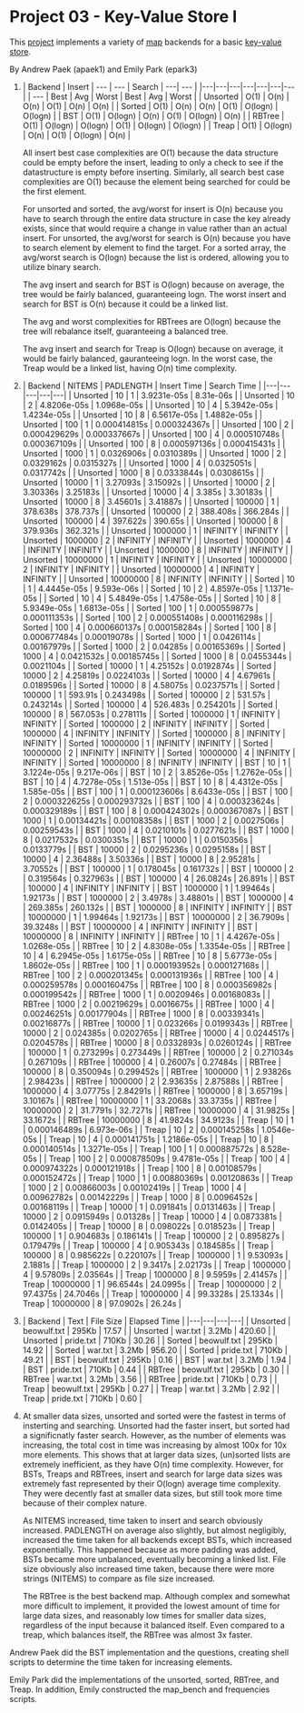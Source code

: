 Project 03 - Key-Value Store I
==============================

This [project] implements a variety of [map] backends for a basic [key-value
store].

[project]:          https://www3.nd.edu/~pbui/teaching/cse.30331.fa16/project03.html
[map]:              https://en.wikipedia.org/wiki/Associative_array
[key-value store]:  https://en.wikipedia.org/wiki/Key-value_database


By Andrew Paek (apaek1) and Emily Park (epark3)


1. | Backend | Insert | --- | --- | Search | ---| --- |
|---|---|---|---|---|---|---|
| --- | Best | Avg | Worst | Best | Avg | Worst |
| Unsorted | O(1) | O(n) | O(n) | O(1) | O(n) | O(n) |
| Sorted | O(1) | O(n) | O(n) | O(1) | O(logn) | O(logn) |
| BST | O(1) | O(logn) | O(n) | O(1) | O(logn) | O(n) |
| RBTree | O(1) | O(logn) | O(logn) | O(1) | O(logn) | O(logn) |
| Treap | O(1) | O(logn) | O(n) | O(1) | O(logn) | O(n) |



    All insert best case complexities are O(1) because the data structure could be empty before the insert, leading to only a check to see if the datastructure is empty before inserting. Similarly, all search best case complexities are O(1) because the element being searched for could be the first element.

    For unsorted and sorted, the avg/worst for insert is O(n) because you have to search through the entire data structure in case the key already exists, since that would require a change in value rather than an actual insert. For unsorted, the avg/worst for search is O(n) because you have to search element by element to find the target. For a sorted array, the avg/worst search is O(logn) because the list is ordered, allowing you to utilize binary search.

    The avg insert and search for BST is O(logn) because on average, the tree would be fairly balanced, guaranteeing logn. The worst insert and search for BST is O(n) because it could be a linked list.

    The avg and worst complexities for RBTrees are O(logn) because the tree will rebalance itself, guaranteeing a balanced tree.

    The avg insert and search for Treap is O(logn) because on average, it would be fairly balanced, gauranteeing logn. In the worst case, the Treap would be a linked list, having O(n) time complexity.


2. | Backend | NITEMS | PADLENGTH | Insert Time | Search Time |
|---|---|---|---|---|
| Unsorted | 10 | 1 | 3.9231e-05s | 8.31e-06s |
| Unsorted | 10 | 2 | 4.8206e-05s | 1.0968e-05s |
| Unsorted | 10 | 4 | 5.3942e-05s | 1.4234e-05s |
| Unsorted | 10 | 8 | 6.5617e-05s | 1.4882e-05s |
| Unsorted | 100 | 1 | 0.000414815s | 0.000324367s |
| Unsorted | 100 | 2 | 0.000429629s | 0.000337667s |
| Unsorted | 100 | 4 | 0.000510748s | 0.000367109s |
| Unsorted | 100 | 8 | 0.000597136s | 0.000415431s |
| Unsorted | 1000 | 1 | 0.0326906s | 0.0310389s |
| Unsorted | 1000 | 2 | 0.0329162s | 0.0315327s |
| Unsorted | 1000 | 4 | 0.0325051s | 0.0317742s |
| Unsorted | 1000 | 8 | 0.0333844s | 0.0308615s |
| Unsorted | 10000 | 1 | 3.27093s | 3.15092s |
| Unsorted | 10000 | 2 | 3.30336s | 3.25183s |
| Unsorted | 10000 | 4 | 3.385s | 3.30183s |
| Unsorted | 10000 | 8 | 3.45601s | 3.41887s |
| Unsorted | 100000 | 1 | 378.638s | 378.737s |
| Unsorted | 100000 | 2 | 388.408s | 366.284s |
| Unsorted | 100000 | 4 | 397.622s | 390.65s |
| Unsorted | 100000 | 8 | 379.936s | 362.321s |
| Unsorted | 1000000 | 1 | INFINITY | INFINITY |
| Unsorted | 1000000 | 2 | INFINITY | INFINITY |
| Unsorted | 1000000 | 4 | INFINITY | INFINITY |
| Unsorted | 1000000 | 8 | INFINITY | INFINITY |
| Unsorted | 10000000 | 1 | INFINITY | INFINITY |
| Unsorted | 10000000 | 2 | INFINITY | INFINITY |
| Unsorted | 10000000 | 4 | INFINITY | INFINITY |
| Unsorted | 10000000 | 8 | INFINITY | INFINITY |
| Sorted | 10 | 1 | 4.4445e-05s | 9.593e-06s |
| Sorted | 10 | 2 | 4.8597e-05s | 1.1371e-05s |
| Sorted | 10 | 4 | 5.4849e-05s | 1.4758e-05s |
| Sorted | 10 | 8 | 5.9349e-05s | 1.6813e-05s |
| Sorted | 100 | 1 | 0.000559877s | 0.000111353s |
| Sorted | 100 | 2 | 0.000551408s | 0.000116298s |
| Sorted | 100 | 4 | 0.000660137s | 0.000158284s |
| Sorted | 100 | 8 | 0.000677484s | 0.00019078s |
| Sorted | 1000 | 1 | 0.0426114s | 0.00167979s |
| Sorted | 1000 | 2 | 0.04285s | 0.00165369s |
| Sorted | 1000 | 4 | 0.0421532s | 0.00185745s |
| Sorted | 1000 | 8 | 0.0455344s | 0.0021104s |
| Sorted | 10000 | 1 | 4.25152s | 0.0192874s |
| Sorted | 10000 | 2 | 4.25819s | 0.0224103s |
| Sorted | 10000 | 4 | 4.67961s | 0.0189596s |
| Sorted | 10000 | 8 | 4.58075s | 0.0237571s |
| Sorted | 100000 | 1 | 593.91s | 0.243498s |
| Sorted | 100000 | 2 | 531.57s | 0.243214s |
| Sorted | 100000 | 4 | 526.483s | 0.254201s |
| Sorted | 100000 | 8 | 567.053s | 0.278111s |
| Sorted | 1000000 | 1 | INFINITY | INFINITY |
| Sorted | 1000000 | 2 | INFINITY | INFINITY |
| Sorted | 1000000 | 4 | INFINITY | INFINITY |
| Sorted | 1000000 | 8 | INFINITY | INFINITY |
| Sorted | 10000000 | 1 | INFINITY | INFINITY |
| Sorted | 10000000 | 2 | INFINITY | INFINITY |
| Sorted | 10000000 | 4 | INFINITY | INFINITY |
| Sorted | 10000000 | 8 | INFINITY | INFINITY |
| BST | 10 | 1 | 3.1224e-05s | 9.217e-06s |
| BST | 10 | 2 | 3.8526e-05s | 1.2762e-05s |
| BST | 10 | 4 | 4.7278e-05s | 1.513e-05s |
| BST | 10 | 8 | 4.4312e-05s | 1.585e-05s |
| BST | 100 | 1 | 0.000123606s | 8.6433e-05s |
| BST | 100 | 2 | 0.000322625s | 0.000293732s |
| BST | 100 | 4 | 0.000323624s | 0.000329189s |
| BST | 100 | 8 | 0.000424302s | 0.000367087s |
| BST | 1000 | 1 | 0.00134421s | 0.00108358s |
| BST | 1000 | 2 | 0.0027506s | 0.00259543s |
| BST | 1000 | 4 | 0.0210101s | 0.0277621s |
| BST | 1000 | 8 | 0.0217532s | 0.0300351s |
| BST | 10000 | 1 | 0.0150356s | 0.0133779s |
| BST | 10000 | 2 | 0.0295236s | 0.0295158s |
| BST | 10000 | 4 | 2.36488s | 3.50336s |
| BST | 10000 | 8 | 2.95281s | 3.70552s |
| BST | 100000 | 1 | 0.178045s | 0.161732s |
| BST | 100000 | 2 | 0.319564s | 0.327963s |
| BST | 100000 | 4 | 26.0824s | 26.891s |
| BST | 100000 | 4 | INFINITY | INFINITY |
| BST | 1000000 | 1 | 1.99464s | 1.92173s |
| BST | 1000000 | 2 | 3.4978s | 3.48801s |
| BST | 1000000 | 4 | 269.385s | 260.132s |
| BST | 1000000 | 8 | INFINITY | INFINITY |
| BST | 10000000 | 1 | 1.99464s | 1.92173s |
| BST | 10000000 | 2 | 36.7909s | 39.3248s |
| BST | 10000000 | 4 | INFINITY | INFINITY |
| BST | 10000000 | 8 | INFINITY | INFINITY |
| RBTree | 10 | 1 | 4.4267e-05s | 1.0268e-05s |
| RBTree | 10 | 2 | 4.8308e-05s | 1.3354e-05s |
| RBTree | 10 | 4 | 6.2945e-05s | 1.6175e-05s |
| RBTree | 10 | 8 | 5.6773e-05s | 1.8602e-05s |
| RBTree | 100 | 1 | 0.000193952s | 0.000127168s |
| RBTree | 100 | 2 | 0.000201345s | 0.000131936s |
| RBTree | 100 | 4 | 0.000259578s | 0.000160475s |
| RBTree | 100 | 8 | 0.000356982s | 0.000199542s |
| RBTree | 1000 | 1 | 0.0020946s | 0.00168083s |
| RBTree | 1000 | 2 | 0.00219629s | 0.0016675s |
| RBTree | 1000 | 4 | 0.00246251s | 0.00177904s |
| RBTree | 1000 | 8 | 0.00339341s | 0.00216877s |
| RBTree | 10000 | 1 | 0.023266s | 0.0199343s |
| RBTree | 10000 | 2 | 0.024385s | 0.0202765s |
| RBTree | 10000 | 4 | 0.0244517s | 0.0204578s |
| RBTree | 10000 | 8 | 0.0332893s | 0.0260124s |
| RBTree | 100000 | 1 | 0.273299s | 0.273449s |
| RBTree | 100000 | 2 | 0.271034s | 0.267109s |
| RBTree | 100000 | 4 | 0.26007s | 0.27484s |
| RBTree | 100000 | 8 | 0.350094s | 0.299452s |
| RBTree | 1000000 | 1 | 2.93826s | 2.98423s |
| RBTree | 1000000 | 2 | 2.93635s | 2.87588s |
| RBTree | 1000000 | 4 | 3.07775s | 2.84291s |
| RBTree | 1000000 | 8 | 3.65719s | 3.10167s |
| RBTree | 10000000 | 1 | 33.2068s | 33.3735s |
| RBTree | 10000000 | 2 | 31.7791s | 32.7271s |
| RBTree | 10000000 | 4 | 31.9825s | 33.1672s |
| RBTree | 10000000 | 8 | 41.9824s | 34.9123s |
| Treap | 10 | 1 | 0.000146489s | 6.973e-06s |
| Treap | 10 | 2 | 0.000145258s | 1.0546e-05s |
| Treap | 10 | 4 | 0.000141751s | 1.2186e-05s |
| Treap | 10 | 8 | 0.000140514s | 1.3271e-05s |
| Treap | 100 | 1 | 0.000887572s | 8.528e-05s |
| Treap | 100 | 2 | 0.000878509s | 9.4781e-05s |
| Treap | 100 | 4 | 0.000974322s | 0.000121918s |
| Treap | 100 | 8 | 0.00108579s | 0.000152472s |
| Treap | 1000 | 1 | 0.00880369s | 0.00120863s |
| Treap | 1000 | 2 | 0.00866003s | 0.00102419s |
| Treap | 1000 | 4 | 0.00962782s | 0.00142229s |
| Treap | 1000 | 8 | 0.0096452s | 0.00168119s |
| Treap | 10000 | 1 | 0.091841s | 0.0131463s |
| Treap | 10000 | 2 | 0.0915949s | 0.01328s |
| Treap | 10000 | 4 | 0.0873381s | 0.0142405s |
| Treap | 10000 | 8 | 0.098022s | 0.018523s |
| Treap | 100000 | 1 | 0.904683s | 0.186141s |
| Treap | 100000 | 2 | 0.895827s | 0.179479s |
| Treap | 100000 | 4 | 0.905343s | 0.184585s |
| Treap | 100000 | 8 | 0.985622s | 0.220107s |
| Treap | 1000000 | 1 | 9.53093s | 2.1881s |
| Treap | 1000000 | 2 | 9.3417s | 2.02173s |
| Treap | 1000000 | 4 | 9.57809s | 2.03564s |
| Treap | 1000000 | 8 | 9.5959s | 2.41457s |
| Treap | 10000000 | 1 | 96.6544s | 24.0995s |
| Treap | 10000000 | 2 | 97.4375s | 24.7046s |
| Treap | 10000000 | 4 | 99.3328s | 25.1334s |
| Treap | 10000000 | 8 | 97.0902s | 26.24s |


3. | Backend | Text		| File Size | Elapsed Time |
|---|---|---|---|
| Unsorted | beowulf.txt | 295Kb | 17.57 |
| Unsorted | war.txt | 3.2Mb | 420.60 |
| Unsorted | pride.txt | 710Kb | 30.26 |
| Sorted | beowulf.txt | 295Kb | 14.92 |
| Sorted | war.txt | 3.2Mb | 956.20 |
| Sorted | pride.txt | 710Kb | 49.21 |
| BST | beowulf.txt | 295Kb | 0.16 |
| BST | war.txt | 3.2Mb | 1.94 |
| BST | pride.txt | 710Kb | 0.44 |
| RBTree | beowulf.txt | 295Kb | 0.30 |
| RBTree | war.txt | 3.2Mb | 3.56 |
| RBTree | pride.txt | 710Kb | 0.73 |
| Treap | beowulf.txt | 295Kb | 0.27 |
| Treap | war.txt | 3.2Mb | 2.92 |
| Treap | pride.txt | 710Kb | 0.60 |



4. At smaller data sizes, unsorted and sorted were the fastest in terms of insterting and searching. Unsorted had the faster insert, but sorted had a significnatly faster search. However, as the number of elements was increasing, the total cost in time was increasing by almost 100x for 10x more elements. This shows that at larger data sizes, (un)sorted lists are extremely inefficient, as they have O(n) time complexity. However, for BSTs, Treaps and RBTrees, insert and search for large data sizes was extremely fast represented by their O(logn) average time complexity. They were decently fast at smaller data sizes, but still took more time because of their complex nature.

    As NITEMS increased, time taken to insert and search obviously increased. PADLENGTH on average also slightly, but almost negligibly, increased the time taken for all backends except BSTs, which increased exponentially. This happened because as more padding was added, BSTs became more unbalanced, eventually becoming a linked list. File size obviously also increased time taken, because there were more strings (NITEMS) to compare as file size increased.

    The RBTree is the best backend map. Although complex and somewhat more difficult to implement, it provided the lowest amount of time for large data sizes, and reasonably low times for smaller data sizes, regardless of the input because it balanced itself. Even compared to a treap, which balances itself, the RBTree was almost 3x faster.

Andrew Paek did the BST implementation and the questions, creating shell scripts to determine the time taken for increasing elements.

Emily Park did the implementations of the unsorted, sorted, RBTree, and Treap. In addition, Emily constructed the map_bench and frequencies scripts.

